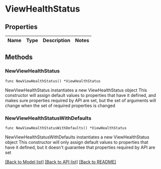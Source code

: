 # ViewHealthStatus

## Properties

Name | Type | Description | Notes
------------ | ------------- | ------------- | -------------

## Methods

### NewViewHealthStatus

`func NewViewHealthStatus() *ViewHealthStatus`

NewViewHealthStatus instantiates a new ViewHealthStatus object
This constructor will assign default values to properties that have it defined,
and makes sure properties required by API are set, but the set of arguments
will change when the set of required properties is changed

### NewViewHealthStatusWithDefaults

`func NewViewHealthStatusWithDefaults() *ViewHealthStatus`

NewViewHealthStatusWithDefaults instantiates a new ViewHealthStatus object
This constructor will only assign default values to properties that have it defined,
but it doesn't guarantee that properties required by API are set


[[Back to Model list]](../README.md#documentation-for-models) [[Back to API list]](../README.md#documentation-for-api-endpoints) [[Back to README]](../README.md)


